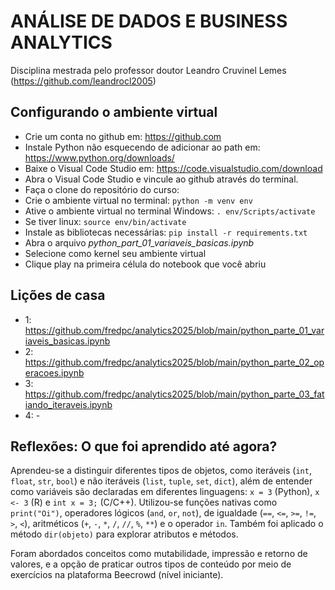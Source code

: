 # ANÁLISE DE DADOS E BUSINESS ANALYTICS

Disciplina mestrada pelo professor doutor Leandro Cruvinel Lemes (https://github.com/leandrocl2005)

## Configurando o ambiente virtual

- Crie um conta no github em: https://github.com
- Instale Python não esquecendo de adicionar ao path em: https://www.python.org/downloads/
- Baixe o Visual Code Studio em:  https://code.visualstudio.com/download
- Abra o Visual Code Studio e vincule ao github através do terminal.
- Faça o clone do repositório do curso: 
- Crie o ambiente virtual no terminal: `python -m venv env`
- Ative o ambiente virtual no terminal Windows: `. env/Scripts/activate`
- Se tiver linux: `source env/bin/activate`
- Instale as bibliotecas necessárias: `pip install -r requirements.txt`
- Abra o arquivo *python_part_01_variaveis_basicas.ipynb*
- Selecione como kernel seu ambiente virtual
- Clique play na primeira célula do notebook que você abriu

## Lições de casa

- 1: https://github.com/fredpc/analytics2025/blob/main/python_parte_01_variaveis_basicas.ipynb
- 2: https://github.com/fredpc/analytics2025/blob/main/python_parte_02_operacoes.ipynb
- 3: https://github.com/fredpc/analytics2025/blob/main/python_parte_03_fatiando_iteraveis.ipynb
- 4: -

## Reflexões: O que foi aprendido até agora?

Aprendeu-se a distinguir diferentes tipos de objetos, como iteráveis (`int`, `float`, `str`, `bool`) e não iteráveis (`list`, `tuple`, `set`, `dict`), além de entender como variáveis são declaradas em diferentes linguagens: `x = 3` (Python), `x <- 3` (R) e `int x = 3;` (C/C++). Utilizou-se funções nativas como `print("Oi")`, operadores lógicos (`and`, `or`, `not`), de igualdade (`==`, `<=`, `>=`, `!=`, `>`, `<`), aritméticos (`+`, `-`, `*`, `/`, `//`, `%`, `**`) e o operador `in`. Também foi aplicado o método `dir(objeto)` para explorar atributos e métodos.

Foram abordados conceitos como mutabilidade, impressão e retorno de valores, e a opção de praticar outros tipos de conteúdo por meio de exercícios na plataforma Beecrowd (nível iniciante).
